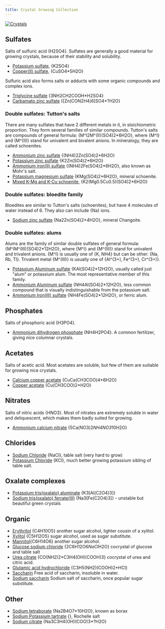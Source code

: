 ```yaml
---
title: Crystal Growing Collection
---
```

[![Crystals](@root/crystals/images/glucose-sodium-chloride/glucose-nacl-5.jpg?original=no "Glucose NaCl cocrystal")](@root/crystals/glucose-sodium-chloride//)

## Sulfates
Salts of sulfuric acid {H2SO4}. Sulfates are generally a good material for growing crystals, because of their stability and solubility.

* [Potassium sulfate](@root/crystals/potassium-sulfate//), {K2SO4}
* [Copper(II) sulfate](@root/crystals/copper-sulfate//), {CuSO4*5H2O}

Sulfuric acid also forms salts or adducts with some organic compounds and complex ions.

* [Triglycine sulfate](@root/crystals/triglycine-sulfate//) {3NH2CH2COOH*H2SO4}
* [Carbamato zinc sulfate](@root/crystals/urea-zinc-sulfate//) {[Zn(CON2H4)6]SO4*?H2O}
### Double sulfates: Tutton's salts
There are many sulfates that have 2 different metals in it, in stoichiometric proportion. They form several families of similar compounds. Tutton's salts are compounds of general formula: {M^I2M^(II)(SO4)2*6H2O}, where {M^I} and {M^(II)} stand for univalent and bivalent anions. In mineralogy, they are called schoenites.


* [Ammonium zinc sulfate](@root/crystals/ammonium-zinc-sulfate//) {(NH4)2Zn(SO4)2*6H2O}
* [Potassium zinc sulfate](@root/crystals/potassium-zinc-sulfate//) {K2Zn(SO4)2*6H2O}
* [Ammonium iron(II) sulfate](@root/crystals/mohr-salt//) {(NH4)2Fe(SO4)2*6H2O}, also known as Mohr's salt.
* [Potassium magnesium sulfate](@root/crystals/potassium-magnesium-sulfate//) {KMg(SO4)2*6H2O}, mineral schoenite.
* [Mixed K-Mg and K-Cu schoenite](@root/crystals/magnesium-copper-potassium-sulfate//), {K2(Mg0.5Cu0.5)(SO4)2*6H2O}

### Double sulfates: bloedite family
Bloedites are similar to Tutton's salts (schoenites), but have 4 molecules of water instead of 6. They also can include {Na} ions.

* [Sodium zinc sulfate](@root/crystals/zinc-sodium-sulfate//) {Na2Zn(SO4)2*4H2O}, mineral Changoite.

### Double sulfates: alums
Alums are the family of similar double sulfates of general formula: {M^IM^(III)(SO4)2*12H2O}, where {M^I} and {M^(III)} stand for univalent and trivalent anions. {M^I} is usually one of {K, NH4} but can be other: {Na, Rb, Tl}. Trivalent metal {M^(III)} is usually one of {Al^(3+), Fe^(3+), Cr^(3+)}.

* [Potassium Aluminum sulfate](@root/crystals/potassium-alum//) {KAl(SO4)2*12H2O}, usually called just "alum" or potassium alum. The most representative member of this family.
* [Ammonium Aluminum sulfate](@root/crystals/ammonium-alum//) {NH4Al(SO4)2*12H2O}, less common compound that is visually indistinguishable from the potassium salt.
* [Ammonium Iron(III) sulfate](@root/crystals/ferric-alum//) {NH4Fe(SO4)2*12H2O}, or ferric alum.

## Phosphates
Salts of phosphoric acid {H3PO4}.

* [Ammonium dihydrogen phosphate](@root/crystals/ammonium-dihydrogen-phosphate//) {NH4H2PO4}. A common fertilizer, giving nice columnar crystals.

## Acetates
Salts of acetic acid. Most acetates are soluble, but few of them are suitable for growing nice crystals.

* [Calcium copper acetate](@root/crystals/calcium-copper-acetate//) {CuCa(CH3COO)4*6H2O}
* [Copper acetate](@root/crystals/copper-acetate//) {Cu(CH3COO)2*H2O}

## Nitrates
Salts of nitric acids {HNO3}. Most of nitrates are extremely soluble in water and deliquescent, which makes them badly suited for growing.

* [Ammonium calcium nitrate](@root/crystals/ammonium-calcium-nitrate//) {5Ca(NO3)2*NH4NO3*10H2O}

## Chlorides
* [Sodium Chloride](@root/crystals/sodium-chloride//) {NaCl}, table salt (very hard to grow)
* [Potassium Chloride](@root/crystals/potassium-chloride//) {KCl}, much better growing potassium sibling of table salt.

## Oxalate complexes
* [Potassium tris(oxalato) aluminate](@root/crystals/potassium-trioxalato-aluminate//) {K3[Al(C2O4)3]}
* [Sodium tris(oxalato) ferrate(III)](@root/crystals/sodium-trioxalatoferrate//) {Na3[Fe(C2O4)3]} - unstable but beautiful green crystals

## Organic
* [Erythritol](@root/crystals/erythritol//) {C4H10O5} another sugar alcohol, lighter cousin of a xylitol.
* [Xylitol](@root/crystals/xylitol//) {C5H12O5} sugar alcohol, used as sugar substitute.
* [Mannitol](@root/crystals/mannitol//){C6H14O6} another sugar alcohol.
* [Glucose sodium chloride](@root/crystals/glucose-sodium-chloride//) {2C6H12O6*NaCl*H2O} cocrystal of glucose and table salt
* [Urea citrate](@root/crystals/urea-citrate//) {CO(NH2)2*C3H4(OH)(COOH)3} cocrystal of urea and citric acid.
* [Glutamic acid hydrochloride](@root/crystals/glutamic-acid-hydrochloride//) {C3H5(NH2)(COOH)2*HCl}
* [Saccharin](@root/crystals/saccharin//) Free acid of saccharin, insoluble in water.
* [Sodium saccharin](@root/crystals/sodium-saccharin//) Sodium salt of saccharin, once popular sugar substitute.

## Other
* [Sodium tetraborate](@root/crystals/borax//) {Na2B4O7*10H2O}, known as borax
* [Sodium Potassium tartrate](@root/crystals/rochelle-salt//) {}, Rochelle salt
* [Sodium citrate](@root/crystals/sodium-citrate//) {Na3C3H4(OH)(COO)3*?H2O}
